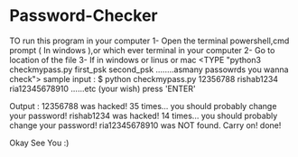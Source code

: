 # Password-Checker
TO run this program in your computer
1- Open the terminal powershell,cmd prompt ( In windows ),or which ever terminal in your computer
2- Go to location of the file
3- If in windows or linus or mac 
   <TYPE "python3 checkmypass.py first_psk second_psk ........asmany passowrds you wanna check">
   sample input :
   $ python checkmypass.py 12356788 rishab1234 ria12345678910 ......etc (your wish)
   press 'ENTER'
   
   Output :
   12356788 was hacked! 35 times... you should probably change your password!
   rishab1234 was hacked! 14 times... you should probably change your password!
   ria12345678910 was NOT found. Carry on!
done!

Okay See You :)
